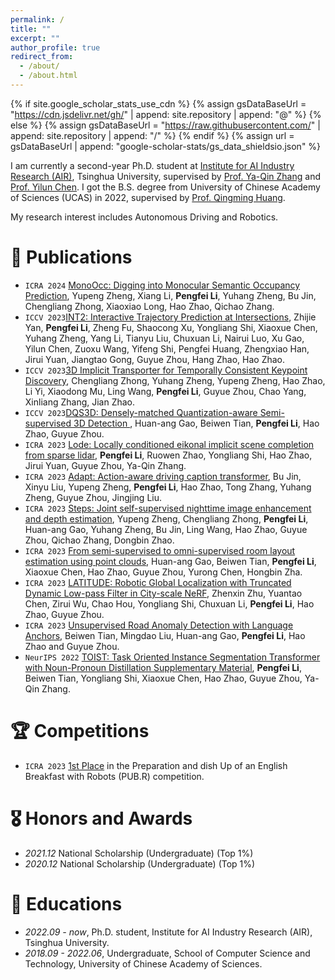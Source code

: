 ```yaml
---
permalink: /
title: ""
excerpt: ""
author_profile: true
redirect_from: 
  - /about/
  - /about.html
---
```


{% if site.google_scholar_stats_use_cdn %}
{% assign gsDataBaseUrl = "https://cdn.jsdelivr.net/gh/" | append: site.repository | append: "@" %}
{% else %}
{% assign gsDataBaseUrl = "https://raw.githubusercontent.com/" | append: site.repository | append: "/" %}
{% endif %}
{% assign url = gsDataBaseUrl | append: "google-scholar-stats/gs_data_shieldsio.json" %}

<span class='anchor' id='about-me'></span>

I am currently a second-year Ph.D. student at [Institute for AI Industry Research (AIR)](https://air.tsinghua.edu.cn/), Tsinghua University, supervised by [Prof. Ya-Qin Zhang](https://air.tsinghua.edu.cn/en/About_Us/About_dean.htm) and [Prof. Yilun Chen](https://air.tsinghua.edu.cn/en/info/1046/1621.htm). I got the B.S. degree from University of Chinese Academy of Sciences (UCAS) in 2022, supervised by [Prof. Qingming Huang](https://people.ucas.edu.cn/~qmhuang?language=en).

My research interest includes Autonomous Driving and Robotics.


# 📝 Publications 
- ```ICRA 2024``` [MonoOcc: Digging into Monocular Semantic Occupancy Prediction](https://arxiv.org/abs/2403.08766), Yupeng Zheng, Xiang Li, **Pengfei Li**, Yuhang Zheng, Bu Jin, Chengliang Zhong, Xiaoxiao Long, Hao Zhao, Qichao Zhang.
- ```ICCV 2023```[INT2: Interactive Trajectory Prediction at Intersections](https://openaccess.thecvf.com/content/ICCV2023/papers/Yan_INT2_Interactive_Trajectory_Prediction_at_Intersections_ICCV_2023_paper.pdf), Zhijie Yan, **Pengfei Li**, Zheng Fu, Shaocong Xu, Yongliang Shi, Xiaoxue Chen, Yuhang Zheng, Yang Li, Tianyu Liu, Chuxuan Li, Nairui Luo, Xu Gao, Yilun Chen, Zuoxu Wang, Yifeng Shi, Pengfei Huang, Zhengxiao Han, Jirui Yuan, Jiangtao Gong, Guyue Zhou, Hang Zhao, Hao Zhao.
- ```ICCV 2023```[3D Implicit Transporter for Temporally Consistent Keypoint Discovery](https://openaccess.thecvf.com/content/ICCV2023/papers/Zhong_3D_Implicit_Transporter_for_Temporally_Consistent_Keypoint_Discovery_ICCV_2023_paper.pdf), Chengliang Zhong, Yuhang Zheng, Yupeng Zheng, Hao Zhao, Li Yi, Xiaodong Mu, Ling Wang, **Pengfei Li**, Guyue Zhou, Chao Yang, Xinliang Zhang, Jian Zhao.
- ```ICCV 2023```[DQS3D: Densely-matched Quantization-aware Semi-supervised 3D Detection
](https://openaccess.thecvf.com/content/ICCV2023/papers/Gao_DQS3D_Densely-matched_Quantization-aware_Semi-supervised_3D_Detection_ICCV_2023_paper.pdf), Huan-ang Gao, Beiwen Tian, **Pengfei Li**, Hao Zhao, Guyue Zhou.
- ``ICRA 2023`` [Lode: Locally conditioned eikonal implicit scene completion from sparse lidar](https://ieeexplore.ieee.org/document/10160552), **Pengfei Li**, Ruowen Zhao, Yongliang Shi, Hao Zhao, Jirui Yuan, Guyue Zhou, Ya-Qin Zhang.
- ``ICRA 2023`` [Adapt: Action-aware driving caption transformer](https://ieeexplore.ieee.org/document/10160326), Bu Jin, Xinyu Liu, Yupeng Zheng, **Pengfei Li**, Hao Zhao, Tong Zhang, Yuhang Zheng, Guyue Zhou, Jingjing Liu.
- ``ICRA 2023`` [Steps: Joint self-supervised nighttime image enhancement and depth estimation](https://ieeexplore.ieee.org/document/10160708), Yupeng Zheng, Chengliang Zhong, **Pengfei Li**, Huan-ang Gao, Yuhang Zheng, Bu Jin, Ling Wang, Hao Zhao, Guyue Zhou, Qichao Zhang, Dongbin Zhao.
- ``ICRA 2023`` [From semi-supervised to omni-supervised room layout estimation using point clouds](https://ieeexplore.ieee.org/document/10161273), Huan-ang Gao, Beiwen Tian, **Pengfei Li**, Xiaoxue Chen, Hao Zhao, Guyue Zhou, Yurong Chen, Hongbin Zha.
- ``ICRA 2023`` [LATITUDE: Robotic Global Localization with Truncated Dynamic Low-pass Filter in City-scale NeRF](https://ieeexplore.ieee.org/document/10161570), Zhenxin Zhu, Yuantao Chen, Zirui Wu, Chao Hou, Yongliang Shi, Chuxuan Li, **Pengfei Li**, Hao Zhao, Guyue Zhou.
- ``ICRA 2023`` [Unsupervised Road Anomaly Detection with Language Anchors](https://ieeexplore.ieee.org/document/10160470), Beiwen Tian, Mingdao Liu, Huan-ang Gao, **Pengfei Li**, Hao Zhao and Guyue Zhou.
- ``NeurIPS 2022`` [TOIST: Task Oriented Instance Segmentation Transformer with Noun-Pronoun Distillation Supplementary Material](https://proceedings.neurips.cc/paper_files/paper/2022/file/70270a1bc28ecb2a2aefad566c5e556b-Paper-Conference.pdf), **Pengfei Li**, Beiwen Tian, Yongliang Shi, Xiaoxue Chen, Hao Zhao, Guyue Zhou, Ya-Qin Zhang.

# 🏆 Competitions
- ```ICRA 2023``` [1st Place](https://lcas.lincoln.ac.uk/wp/events/the-pub-r-competition/) in the Preparation and dish Up of an English Breakfast with Robots (PUB.R) competition.

# 🎖 Honors and Awards
- *2021.12* National Scholarship (Undergraduate) (Top 1%)
- *2020.12* National Scholarship (Undergraduate) (Top 1%)

# 📖 Educations
- *2022.09 - now*, Ph.D. student, Institute for AI Industry Research (AIR), Tsinghua University. 
- *2018.09 - 2022.06*, Undergraduate, School of Computer Science and Technology, University of Chinese Academy of Sciences. 
